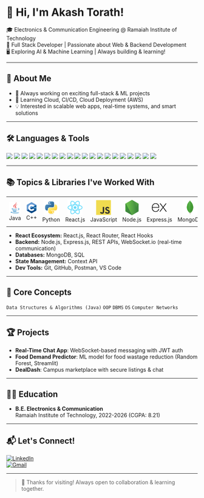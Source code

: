 # 👋 Hi, I'm Akash Torath!

🎓 Electronics & Communication Engineering @ Ramaiah Institute of Technology  
🚀 Full Stack Developer | Passionate about Web & Backend Development  
🖥️ Exploring AI & Machine Learning | Always building & learning!

---

## 📝 About Me

- 🌱 Always working on exciting full-stack & ML projects
- 🚀 Learning Cloud, CI/CD, Cloud Deployment (AWS)
- 💡 Interested in scalable web apps, real-time systems, and smart solutions

---

## 🛠️ Languages & Tools

<div>
  <img src="https://img.shields.io/badge/Java-%23ED8B00.svg?style=for-the-badge&logo=java&logoColor=white"/> 
  <img src="https://img.shields.io/badge/C++-%2300599C.svg?style=for-the-badge&logo=cplusplus&logoColor=white"/> 
  <img src="https://img.shields.io/badge/Python-%233776AB.svg?style=for-the-badge&logo=python&logoColor=white"/>
  <img src="https://img.shields.io/badge/HTML5-%23E34F26.svg?style=for-the-badge&logo=html5&logoColor=white"/>
  <img src="https://img.shields.io/badge/CSS3-%231572B6.svg?style=for-the-badge&logo=css3&logoColor=white"/>
  <img src="https://img.shields.io/badge/JavaScript-%23F7DF1E.svg?style=for-the-badge&logo=javascript&logoColor=black"/>
  <img src="https://img.shields.io/badge/React-%2361DAFB.svg?style=for-the-badge&logo=react&logoColor=black"/>
  <img src="https://img.shields.io/badge/Bootstrap-%23563D7C.svg?style=for-the-badge&logo=bootstrap&logoColor=white"/>
  <img src="https://img.shields.io/badge/Node.js-43853D?style=for-the-badge&logo=node.js&logoColor=white"/>
  <img src="https://img.shields.io/badge/Express.js-%23404d59.svg?style=for-the-badge"/>
  <img src="https://img.shields.io/badge/WebSocket.io-black?style=for-the-badge&logo=socket.io&logoColor=white"/>
  <img src="https://img.shields.io/badge/MongoDB-%234ea94b.svg?style=for-the-badge&logo=mongodb&logoColor=white"/>
  <img src="https://img.shields.io/badge/MySQL-%2300f.svg?style=for-the-badge&logo=mysql&logoColor=white"/>
  <img src="https://img.shields.io/badge/JWT-black?style=for-the-badge&logo=jsonwebtokens"/>
  <img src="https://img.shields.io/badge/Git-%23F05033.svg?style=for-the-badge&logo=git&logoColor=white"/>
  <img src="https://img.shields.io/badge/GitHub-%23121011.svg?style=for-the-badge&logo=github&logoColor=white"/>
  <img src="https://img.shields.io/badge/Postman-FF6C37?style=for-the-badge&logo=postman&logoColor=white"/>
  <img src="https://img.shields.io/badge/VS%20Code-%23007ACC.svg?style=for-the-badge&logo=visual-studio-code&logoColor=white"/>
  <img src="https://img.shields.io/badge/AWS%20EC2-FF9900?style=for-the-badge&logo=amazonaws&logoColor=white"/>
  <img src="https://img.shields.io/badge/AWS%20S3-569A31?style=for-the-badge&logo=amazons3&logoColor=white"/>
</div>

---

## 📚 Topics & Libraries I've Worked With

<table>
  <tr>
    <td align="center"><img src="https://raw.githubusercontent.com/devicons/devicon/master/icons/java/java-original.svg" alt="Java" width="40"/><br>Java</td>
    <td align="center"><img src="https://raw.githubusercontent.com/devicons/devicon/master/icons/cplusplus/cplusplus-original.svg" alt="C++" width="40"/><br>C++</td>
    <td align="center"><img src="https://raw.githubusercontent.com/devicons/devicon/master/icons/python/python-original.svg" alt="Python" width="40"/><br>Python</td>
    <td align="center"><img src="https://raw.githubusercontent.com/devicons/devicon/master/icons/react/react-original.svg" alt="React.js" width="40"/><br>React.js</td>
    <td align="center"><img src="https://raw.githubusercontent.com/devicons/devicon/master/icons/javascript/javascript-original.svg" alt="JavaScript" width="40"/><br>JavaScript</td>
    <td align="center"><img src="https://raw.githubusercontent.com/devicons/devicon/master/icons/nodejs/nodejs-original.svg" alt="Node.js" width="40"/><br>Node.js</td>
    <td align="center"><img src="https://raw.githubusercontent.com/devicons/devicon/master/icons/express/express-original.svg" alt="Express.js" width="40"/><br>Express.js</td>
    <td align="center"><img src="https://raw.githubusercontent.com/devicons/devicon/master/icons/mongodb/mongodb-original.svg" alt="MongoDB" width="40"/><br>MongoDB</td>
    <td align="center"><img src="https://raw.githubusercontent.com/devicons/devicon/master/icons/mysql/mysql-original.svg" alt="SQL" width="40"/><br>SQL</td>
    <td align="center"><img src="https://raw.githubusercontent.com/devicons/devicon/master/icons/git/git-original.svg" alt="Git" width="40"/><br>Git</td>
    <td align="center"><img src="https://raw.githubusercontent.com/devicons/devicon/master/icons/github/github-original.svg" alt="GitHub" width="40"/><br>GitHub</td>
    <td align="center"><img src="https://raw.githubusercontent.com/devicons/devicon/master/icons/postman/postman-original.svg" alt="Postman" width="40"/><br>Postman</td>
    <td align="center"><img src="https://raw.githubusercontent.com/devicons/devicon/master/icons/visualstudio/visualstudio-plain.svg" alt="VS Code" width="40"/><br>VS Code</td>
  </tr>
</table>

- **React Ecosystem:** React.js, React Router, React Hooks  
- **Backend:** Node.js, Express.js, REST APIs, WebSocket.io (real-time communication)  
- **Databases:** MongoDB, SQL  
- **State Management:** Context API  
- **Dev Tools:** Git, GitHub, Postman, VS Code  

---

## 🎯 Core Concepts

`Data Structures & Algorithms (Java)` `OOP` `DBMS` `OS` `Computer Networks`

---

## 🏆 Projects

- **Real-Time Chat App**: WebSocket-based messaging with JWT auth  
- **Food Demand Predictor**: ML model for food wastage reduction (Random Forest, Streamlit)  
- **DealDash**: Campus marketplace with secure listings & chat  

---

## 👨‍🎓 Education

- **B.E. Electronics & Communication**  
  Ramaiah Institute of Technology, 2022-2026 (CGPA: 8.21)  

---

## 📬 Let's Connect!

[![LinkedIn](https://img.shields.io/badge/LinkedIn-%230077B5.svg?style=for-the-badge&logo=linkedin&logoColor=white)](https://www.linkedin.com/in/akash-torath)  
[![Gmail](https://img.shields.io/badge/Gmail-D14836?style=for-the-badge&logo=gmail&logoColor=white)](mailto:akashtrt31@gmail.com)

---

> 🙏 Thanks for visiting! Always open to collaboration & learning together.
